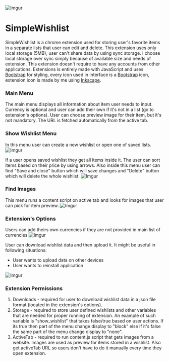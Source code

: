 ![Imgur](https://i.imgur.com/7cce2o4.png)

 # SimpleWishlist
SimpleWishlist is a chrome extension used for storing user's favorite items in a separate lists that user can edit and delete. This extension uses only local storage (5MB), user can't share data by using sync storage. I choose local storage over sync simply because of available size and needs of extension. This extension doesn't require to have any accounts from other applications. Extensions is entirely made with JavaScript and uses [Bootstrap](https://getbootstrap.com/) for styling, every icon used in interface is a [Bootstrap](https://getbootstrap.com/) icon, extension icon is made by me using [Inkscape](https://inkscape.org/).

### Main Menu
The main menu displays all information about item user needs to input. Currency is optional and user can add their own if it's not in a list (go to extension's options). User can choose preview image for their item, but it's not mandatory. The URL is fetched automatically from the active tab.

### Show Wishlist Menu
In this menu user can create a new wishlist or open one of saved lists.
![Imgur](https://i.imgur.com/AhFp7V1.png)

If a user opens saved wishlist they get all items inside it. The user can sort items based on their price by using arrows. Also inside this menu user can find "Save and close" button which will save changes and "Delete" button which will delete the whole wishlist.
![Imgur](https://i.imgur.com/sQu5oKf.png)

### Find Images
This menu runs a content script on active tab and looks for images that user can pick for item preview.
![Imgur](https://i.imgur.com/0J07Dso.png)

### Extension's Options
Users can add theirs own currencies if they are not provided in main list of currencies
![Imgur](https://i.imgur.com/eFFgm4p.png)

User can download wishlist data and then upload it. It might be useful in following situations:
- User wants to upload data on other devices
- User wants to reinstall application

![Imgur](https://i.imgur.com/asMbtXJ.png)

### Extension Permissions
1. Downloads - required for user to download wishlist data in a json file format (located in the extension's options).
2. Storage - required to store user defined wishlists and other variables that are needed for proper running of extension. An example of such variable is "show_wishlist" that takes false/true based on user actions. If its true then part of the menu change display to "block" else if it's false the same part of the menu change display to "none".
3. ActiveTab - required to run content.js script that gets images from a website. Images are used as preview for items stored in a wishlist. Also get activeTab URL so users don't have to do it manually every time they open extension.
